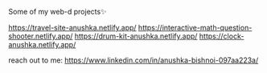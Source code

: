 Some of my web-d projects✨ 

https://travel-site-anushka.netlify.app/
https://interactive-math-question-shooter.netlify.app/
https://drum-kit-anushka.netlify.app/
https://clock-anushka.netlify.app/

reach out to me: https://www.linkedin.com/in/anushka-bishnoi-097aa223a/
